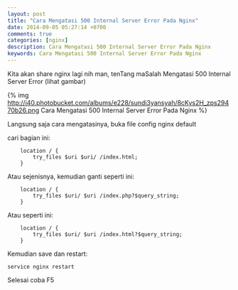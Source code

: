 ```yaml
---
layout: post
title: "Cara Mengatasi 500 Internal Server Error Pada Nginx"
date: 2014-09-05 05:27:14 +0700
comments: true
categories: [nginx]
description: Cara Mengatasi 500 Internal Server Error Pada Nginx
keywords: Cara Mengatasi 500 Internal Server Error Pada Nginx
---
```

Kita akan share nginx lagi nih man, tenTang maSalah Mengatasi 500 Internal Server Error (lihat gambar)
<!-- more -->
{% img http://i40.photobucket.com/albums/e228/sundi3yansyah/8cKys2H_zps29470b26.png Cara Mengatasi 500 Internal Server Error Pada Nginx %}

Langsung saja cara mengatasinya, buka file config nginx default

cari bagian ini:

```
    location / {
        try_files $uri $uri/ /index.html;
    }
```
Atau sejenisnya, kemudian ganti seperti ini:
```
    location / {
        try_files $uri/ $uri /index.php?$query_string;
    }
```
Atau seperti ini:
```
    location / {
        try_files $uri/ $uri /index.html?$query_string;
    }
```
Kemudian save dan restart:
```
service nginx restart
```
Selesai coba F5